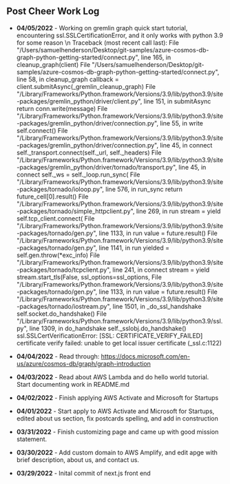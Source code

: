 ## Post Cheer Work Log ##
* **04/05/2022** - Working on gremlin graph quick start tutorial, encountering ssl.SSLCertificationError, and it only works with python 3.9 for some reason \n
Traceback (most recent call last):
  File "/Users/samuelhenderson/Desktop/git-samples/azure-cosmos-db-graph-python-getting-started/connect.py", line 165, in <module>
    cleanup_graph(client)
  File "/Users/samuelhenderson/Desktop/git-samples/azure-cosmos-db-graph-python-getting-started/connect.py", line 58, in cleanup_graph
    callback = client.submitAsync(_gremlin_cleanup_graph)
  File "/Library/Frameworks/Python.framework/Versions/3.9/lib/python3.9/site-packages/gremlin_python/driver/client.py", line 151, in submitAsync
    return conn.write(message)
  File "/Library/Frameworks/Python.framework/Versions/3.9/lib/python3.9/site-packages/gremlin_python/driver/connection.py", line 55, in write
    self.connect()
  File "/Library/Frameworks/Python.framework/Versions/3.9/lib/python3.9/site-packages/gremlin_python/driver/connection.py", line 45, in connect
    self._transport.connect(self._url, self._headers)
  File "/Library/Frameworks/Python.framework/Versions/3.9/lib/python3.9/site-packages/gremlin_python/driver/tornado/transport.py", line 45, in connect
    self._ws = self._loop.run_sync(
  File "/Library/Frameworks/Python.framework/Versions/3.9/lib/python3.9/site-packages/tornado/ioloop.py", line 576, in run_sync
    return future_cell[0].result()
  File "/Library/Frameworks/Python.framework/Versions/3.9/lib/python3.9/site-packages/tornado/simple_httpclient.py", line 269, in run
    stream = yield self.tcp_client.connect(
  File "/Library/Frameworks/Python.framework/Versions/3.9/lib/python3.9/site-packages/tornado/gen.py", line 1133, in run
    value = future.result()
  File "/Library/Frameworks/Python.framework/Versions/3.9/lib/python3.9/site-packages/tornado/gen.py", line 1141, in run
    yielded = self.gen.throw(*exc_info)
  File "/Library/Frameworks/Python.framework/Versions/3.9/lib/python3.9/site-packages/tornado/tcpclient.py", line 241, in connect
    stream = yield stream.start_tls(False, ssl_options=ssl_options,
  File "/Library/Frameworks/Python.framework/Versions/3.9/lib/python3.9/site-packages/tornado/gen.py", line 1133, in run
    value = future.result()
  File "/Library/Frameworks/Python.framework/Versions/3.9/lib/python3.9/site-packages/tornado/iostream.py", line 1501, in _do_ssl_handshake
    self.socket.do_handshake()
  File "/Library/Frameworks/Python.framework/Versions/3.9/lib/python3.9/ssl.py", line 1309, in do_handshake
    self._sslobj.do_handshake()
ssl.SSLCertVerificationError: [SSL: CERTIFICATE_VERIFY_FAILED] certificate verify failed: unable to get local issuer certificate (_ssl.c:1122)

* **04/04/2022** - Read through: https://docs.microsoft.com/en-us/azure/cosmos-db/graph/graph-introduction
* **04/03/2022** - Read about AWS Lambda and do hello world tutorial. Start documenting work in README.md
* **04/02/2022** - Finish applying AWS Activate and Microsoft for Startups
* **04/01/2022** - Start apply to AWS Activate and Microsoft for Startups, edited about us section, fix postcards spelling, and add in construction
* **03/31/2022** - Finish customizing page and came up with good mission statement.
* **03/30/2022** - Add custom domain to AWS Amplify, and edit apge with brief description, about us, and contact us.
* **03/29/2022** - Inital commit of next.js front end
